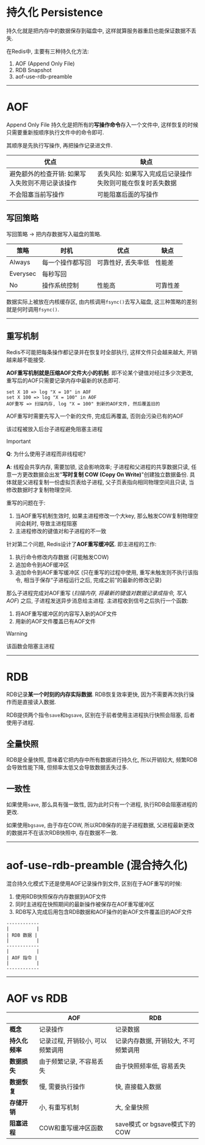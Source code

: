 # 持久化 Persistence

持久化就是把内存中的数据保存到磁盘中, 这样就算服务器重启也能保证数据不丢失.

在Redis中, 主要有三种持久化方法:
1. AOF (Append Only File)
2. RDB Snapshot
3. aof-use-rdb-preamble

---

# AOF

Append Only File 持久化是把所有的**写操作命令**存入一个文件中, 这样恢复的时候只需要重新按顺序执行文件中的命令即可.

其顺序是先执行写操作, 再把操作记录进文件.

| 优点 | 缺点 |
|---|---|
| 避免额外的检查开销: 如果写入失败则不用记录该操作 | 丢失风险: 如果写入完成后记录操作失败则可能在恢复时丢失数据 |
| 不会阻塞当前写操作 | 可能阻塞后面的写操作 |

## 写回策略

写回策略 &rarr; 把内存数据写入磁盘的策略.

|策略|时机|优点|缺点|
|---|---|---|---|
|Always|每一个操作都写回|可靠性好, 丢失率低|性能差|
|Everysec|每秒写回|||
|No|操作系统控制|性能高|可靠性差|

数据实际上被放在内核缓存区, 由内核调用`fsync()`去写入磁盘, 这三种策略的差别就是何时调用`fsync()`.

---

## 重写机制

Redis不可能把每条操作都记录并在恢复时全部执行, 这样文件只会越来越大, 开销越来越不能接受.

**AOF重写机制就是压缩AOF文件大小的机制**. 即不论某个键值对经过多少次更改, 重写后的AOF只需要记录内存中最新的状态即可.

```
set X 10 => log "X = 10" in AOF
set X 100 => log "X = 100" in AOF
AOF重写 => 扫描内存, log "X = 100" 到新的AOF文件, 然后覆盖旧的
```

AOF重写时需要先写入一个新的文件, 完成后再覆盖, 否则会污染已有的AOF

该过程被放入后台子进程避免阻塞主进程

> [!IMPORTANT]
> **Q**: 为什么使用子进程而非线程呢?
> 
> **A**: 线程会共享内存, 需要加锁, 这会影响效率; 子进程和父进程的共享数据只读, 任意一方更改数据会出发"**写时复制 COW (Copy On Write)**"创建独立数据备份. 具体就是父进程复制一份虚拟页表给子进程, 父子页表指向相同物理空间且只读, 当修改数据时才复制物理空间.

重写的问题在于:
1. 当AOF重写机制生效时, 如果主进程修改一个大key, 那么触发COW复制物理空间会耗时, 导致主进程阻塞
2. 主进程修改的键值对和子进程的不一致

针对第二个问题, Redis设计了**AOF重写缓冲区**. 即主进程的工作:
1. 执行命令修改内存数据 (可能触发COW)
2. 追加命令到AOF缓冲区
3. 追加命令到AOF重写缓冲区 (只在重写的过程中使用, 重写未触发则不执行该指令, 相当于保存“子进程运行之后, 完成之前”的最新的修改记录)

那么子进程完成对AOF重写 (*扫描内存, 将最新的键值对数据记录成指令, 写入AOF*) 之后, 子进程发送异步消息给主进程. 主进程收到信号之后执行一个函数:
1. 将AOF重写缓冲区的内容写入新的AOF文件
2. 用新的AOF文件覆盖已有AOF文件

> [!WARNING]
> 该函数会阻塞主进程

---

# RDB

RDB记录**某一个时刻的内存实际数据**. RDB恢复效率更快, 因为不需要再次执行操作而是直接读入数据.

RDB提供两个指令`save`和`bgsave`, 区别在于前者使用主进程执行快照会阻塞, 后者使用子进程.

## 全量快照
RDB是全量快照, 意味着它把内存中所有数据进行持久化, 所以开销较大, 频繁RDB会导致性能下降, 但频率太低又会导致数据丢失过多.

## 一致性
如果使用`save`, 那么具有强一致性, 因为此时只有一个进程, 执行RDB会阻塞进程的更改.

如果使用`bgsave`, 由于存在COW, 所以RDB保存的是子进程数据, 父进程最新更改的数据并不在该次RDB快照中, 存在数据不一致.

---

# aof-use-rdb-preamble (混合持久化)

混合持久化模式下还是使用AOF记录操作到文件, 区别在于AOF重写的时候:
1. 使用RDB快照保存内存数据到AOF文件
2. 同时主进程在快照期间的最新操作被保存在AOF重写缓冲区
3. RDB写入完成后用包含RDB数据和AOF操作的新AOF文件覆盖旧的AOF文件

```
------------
|          |
| RDB 数据 |
|          |
------------
|          |
| AOF 指令 |
|          |
------------
```

---

# AOF vs RDB

||AOF|RDB|
|---|---|---|
|**概念**|记录操作|记录数据|
|**持久化频率**|记录过程, 开销较小, 可以频繁调用|记录内存数据, 开销较大, 不可频繁调用|
|**数据损失**|由于频繁记录, 不容易丢失|由于快照频率低, 容易丢失|
|**数据恢复**|慢, 需要执行操作|快, 直接载入数据|
|**存储开销**|小, 有重写机制|大, 全量快照|
|**阻塞进程**|COW和重写缓冲区函数|save模式 or bgsave模式下的COW|
